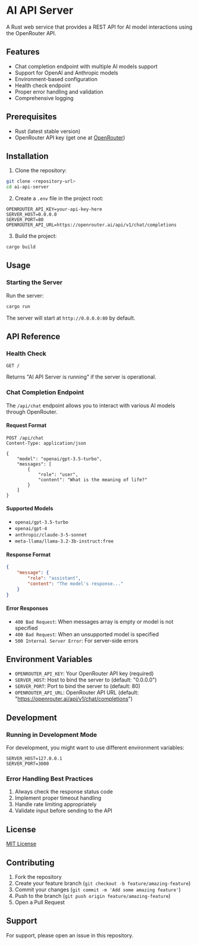# AI API Server

A Rust web service that provides a REST API for AI model interactions using the OpenRouter API.

## Features

- Chat completion endpoint with multiple AI models support
- Support for OpenAI and Anthropic models
- Environment-based configuration
- Health check endpoint
- Proper error handling and validation
- Comprehensive logging

## Prerequisites

- Rust (latest stable version)
- OpenRouter API key (get one at [OpenRouter](https://openrouter.ai))

## Installation

1. Clone the repository:
```bash
git clone <repository-url>
cd ai-api-server
```

2. Create a `.env` file in the project root:
```env
OPENROUTER_API_KEY=your-api-key-here
SERVER_HOST=0.0.0.0
SERVER_PORT=80
OPENROUTER_API_URL=https://openrouter.ai/api/v1/chat/completions
```

3. Build the project:
```bash
cargo build
```

## Usage

### Starting the Server

Run the server:
```bash
cargo run
```

The server will start at `http://0.0.0.0:80` by default.

## API Reference

### Health Check

```http
GET /
```

Returns "AI API Server is running" if the server is operational.

### Chat Completion Endpoint

The `/api/chat` endpoint allows you to interact with various AI models through OpenRouter.

#### Request Format

```http
POST /api/chat
Content-Type: application/json

{
    "model": "openai/gpt-3.5-turbo",
    "messages": [
        {
            "role": "user",
            "content": "What is the meaning of life?"
        }
    ]
}
```

#### Supported Models

- `openai/gpt-3.5-turbo`
- `openai/gpt-4`
- `anthropic/claude-3-5-sonnet`
- `meta-llama/llama-3.2-3b-instruct:free`

#### Response Format

```json
{
    "message": {
        "role": "assistant",
        "content": "The model's response..."
    }
}
```

#### Error Responses

- `400 Bad Request`: When messages array is empty or model is not specified
- `400 Bad Request`: When an unsupported model is specified
- `500 Internal Server Error`: For server-side errors

## Environment Variables

- `OPENROUTER_API_KEY`: Your OpenRouter API key (required)
- `SERVER_HOST`: Host to bind the server to (default: "0.0.0.0")
- `SERVER_PORT`: Port to bind the server to (default: 80)
- `OPENROUTER_API_URL`: OpenRouter API URL (default: "https://openrouter.ai/api/v1/chat/completions")

## Development

### Running in Development Mode

For development, you might want to use different environment variables:

```env
SERVER_HOST=127.0.0.1
SERVER_PORT=3000
```

### Error Handling Best Practices

1. Always check the response status code
2. Implement proper timeout handling
3. Handle rate limiting appropriately
4. Validate input before sending to the API

## License

[MIT License](LICENSE)

## Contributing

1. Fork the repository
2. Create your feature branch (`git checkout -b feature/amazing-feature`)
3. Commit your changes (`git commit -m 'Add some amazing feature'`)
4. Push to the branch (`git push origin feature/amazing-feature`)
5. Open a Pull Request

## Support

For support, please open an issue in this repository.